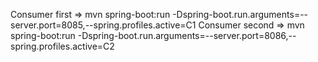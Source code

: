 Consumer first => mvn spring-boot:run -Dspring-boot.run.arguments=--server.port=8085,--spring.profiles.active=C1
Consumer second => mvn spring-boot:run -Dspring-boot.run.arguments=--server.port=8086,--spring.profiles.active=C2